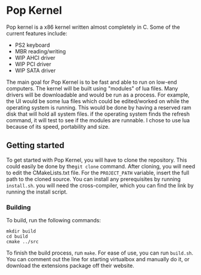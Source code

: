# Pop Kernel
Pop kernel is a x86 kernel written almost completely in C. Some of the current features include:
- PS2 keyboard
- MBR reading/writing
- WIP AHCI driver
- WIP PCI driver
- WIP SATA driver

The main goal for Pop Kernel is to be fast and able to run on low-end computers. The kernel will be built using "modules" of lua files. Many drivers will be downloadable and would be run as a process. For example, the UI would be some lua files which could be edited/worked on while the operating system is running. This would be done by having a reserved ram disk that will hold all system files. if the operating system finds the refresh command, it will test to see if the modules are runnable. I chose to use lua because of its speed, portability and size.

## Getting started
To get started with Pop Kernel, you will have to clone the repository. This could easily be done by the```git clone``` command. After cloning, you will need to edit the CMakeLists.txt file. For the ```PROJECT_PATH``` variable, insert the full path to the cloned source. You can install any prerequisites by running ```install.sh```. you will need the cross-compiler, which you can find the link by running the install script.
### Building
To build, run the following commands:
```
mkdir build
cd build
cmake ../src
```
To finish the build process, run ```make```. For ease of use, you can run ```build.sh```. You can comment out the line for starting virtualbox and manually do it, or download the extensions package off their website.